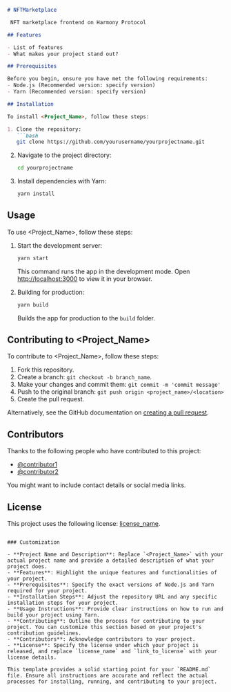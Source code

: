 

```markdown
# NFTMarketplace

 NFT marketplace frontend on Harmony Protocol

## Features

- List of features
- What makes your project stand out?

## Prerequisites

Before you begin, ensure you have met the following requirements:
- Node.js (Recommended version: specify version)
- Yarn (Recommended version: specify version)

## Installation

To install <Project_Name>, follow these steps:

1. Clone the repository:
   ```bash
   git clone https://github.com/yourusername/yourprojectname.git
   ```
2. Navigate to the project directory:
   ```bash
   cd yourprojectname
   ```
3. Install dependencies with Yarn:
   ```bash
   yarn install
   ```

## Usage

To use <Project_Name>, follow these steps:

1. Start the development server:
   ```bash
   yarn start
   ```
   This command runs the app in the development mode. Open [http://localhost:3000](http://localhost:3000) to view it in your browser.

2. Building for production:
   ```bash
   yarn build
   ```
   Builds the app for production to the `build` folder.

## Contributing to <Project_Name>

To contribute to <Project_Name>, follow these steps:

1. Fork this repository.
2. Create a branch: `git checkout -b branch_name`.
3. Make your changes and commit them: `git commit -m 'commit message'`
4. Push to the original branch: `git push origin <project_name>/<location>`
5. Create the pull request.

Alternatively, see the GitHub documentation on [creating a pull request](https://help.github.com/articles/creating-a-pull-request/).

## Contributors

Thanks to the following people who have contributed to this project:

- [@contributor1](https://github.com/contributor1)
- [@contributor2](https://github.com/contributor2)

You might want to include contact details or social media links.

## License

This project uses the following license: [license_name](link_to_license).
```

### Customization

- **Project Name and Description**: Replace `<Project_Name>` with your actual project name and provide a detailed description of what your project does.
- **Features**: Highlight the unique features and functionalities of your project.
- **Prerequisites**: Specify the exact versions of Node.js and Yarn required for your project.
- **Installation Steps**: Adjust the repository URL and any specific installation steps for your project.
- **Usage Instructions**: Provide clear instructions on how to run and build your project using Yarn.
- **Contributing**: Outline the process for contributing to your project. You can customize this section based on your project's contribution guidelines.
- **Contributors**: Acknowledge contributors to your project.
- **License**: Specify the license under which your project is released, and replace `license_name` and `link_to_license` with your license details.

This template provides a solid starting point for your `README.md` file. Ensure all instructions are accurate and reflect the actual processes for installing, running, and contributing to your project.